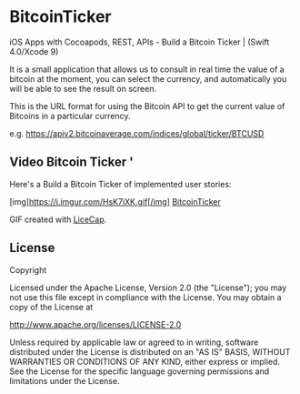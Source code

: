 # BitcoinTicker
iOS Apps with Cocoapods, REST, APIs - Build a  Bitcoin Ticker | (Swift 4.0/Xcode 9)

It is a small application that allows us to consult in real time the value of a bitcoin at the moment, you can select the currency, and automatically you will be able to see the result on screen.

This is the URL format for using the Bitcoin API to get the current value of Bitcoins in a particular currency.

e.g. https://apiv2.bitcoinaverage.com/indices/global/ticker/BTCUSD


## Video Bitcoin Ticker '

Here's a Build a  Bitcoin Ticker of implemented user stories:

[img]https://i.imgur.com/HsK7iXK.gif[/img]
[BitcoinTicker](https://i.imgur.com/HsK7iXK.gifv)


GIF created with [LiceCap](http://www.cockos.com/licecap/).

## License

Copyright

Licensed under the Apache License, Version 2.0 (the "License");
you may not use this file except in compliance with the License.
You may obtain a copy of the License at

http://www.apache.org/licenses/LICENSE-2.0

Unless required by applicable law or agreed to in writing, software
distributed under the License is distributed on an "AS IS" BASIS,
WITHOUT WARRANTIES OR CONDITIONS OF ANY KIND, either express or implied.
See the License for the specific language governing permissions and
limitations under the License.
